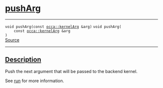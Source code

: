 
<h1 id="push-arg">
 <a href="#/api/kernel/pushArg" class="anchor">
   <span>pushArg</span>
  </a>
</h1>

<div class="signature">

<hr>

  <div class="definition-container">
    <div class="definition">
      <code class="desktop-only"><span class="token keyword">void</span> pushArg(<span class="token keyword">const</span> <a href="#/api/kernelArg">occa::kernelArg</a> &arg)</code>
      <code class="mobile-only"><span class="token keyword">void</span> pushArg(
    <span class="token keyword">const</span> <a href="#/api/kernelArg">occa::kernelArg</a> &arg
)</code>
      <div class="flex-spacing"></div>
      <a href="https://github.com/libocca/occa/blob/22da1992/include/occa/core/kernel.hpp#L249" target="_blank">Source</a>
    </div>
    
  </div>

  <hr>
</div>


<h2 id="description">
 <a href="#/api/kernel/pushArg?id=description" class="anchor">
   <span>Description</span>
  </a>
</h2>

Push the next argument that will be passed to the backend kernel.

See [run](/api/kernel/run) for more information.
